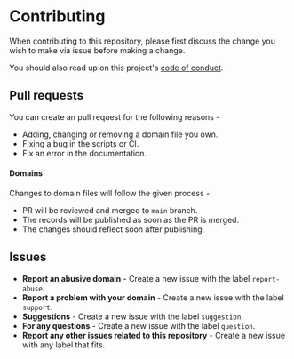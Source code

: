 # Contributing

When contributing to this repository, please first discuss the change you wish to make via issue before making a change.

You should also read up on this project's [code of conduct](./CODE_OF_CONDUCT.md).

## Pull requests

You can create an pull request for the following reasons -

-   Adding, changing or removing a domain file you own.
-   Fixing a bug in the scripts or CI.
-   Fix an error in the documentation.

#### Domains

Changes to domain files will follow the given process -

-   PR will be reviewed and merged to `main` branch.
-   The records will be published as soon as the PR is merged.
-   The changes should reflect soon after publishing.

## Issues

-   **Report an abusive domain** - Create a new issue with the label `report-abuse`.
-   **Report a problem with your domain** - Create a new issue with the label `support`.
-   **Suggestions** - Create a new issue with the label `suggestion`.
-   **For any questions** - Create a new issue with the label `question`.
-   **Report any other issues related to this repository** - Create a new issue with any label that fits.
